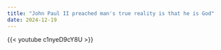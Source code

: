 ```yaml
---
title: "John Paul II preached man's true reality is that he is God"
date: 2024-12-19
---
```


{{< youtube c1nyeD9cY8U >}}
